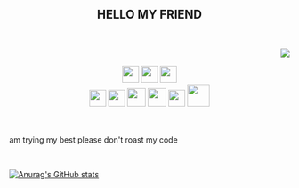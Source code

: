<div>
<h2 align="center">            HELLO MY FRIEND</h2>
 <br>
<p>
  <div align="center">
<img src="https://media0.giphy.com/media/v1.Y2lkPTc5MGI3NjExZzkwbjVtZWcydWphdWg5eGIzMzV1aWxtYXU4cTJhbjJpZ2I3MmI1cCZlcD12MV9pbnRlcm5hbF9naWZfYnlfaWQmY3Q9Zw/TyCkeguzsTOI4k0JXT/giphy.webp" align="right">
  </div>
</div>
<div>
  <br>
<p align="center"><img src = 'https://github.com/MarikIshtar007/MarikIshtar007/blob/master/images/c-original.svg' width='30'/>
 <img src = 'https://github.com/MarikIshtar007/MarikIshtar007/blob/master/images/cpp.svg' width='30'/> 
 <img src = 'https://github.com/MarikIshtar007/MarikIshtar007/blob/master/images/js.svg' width='30'/> <br>
 <img src = 'https://github.com/MarikIshtar007/MarikIshtar007/blob/master/images/python2.png' height='30'/> 
 <img src = 'https://github.com/MarikIshtar007/MarikIshtar007/blob/master/images/flask.png' width='30'/>
 <img src = 'https://github.com/MarikIshtar007/MarikIshtar007/blob/master/images/nodejs.svg' width='33'/>
 <img src = 'https://github.com/MarikIshtar007/MarikIshtar007/blob/master/images/react.svg' width='33'/>
 <img src = 'https://github.com/MarikIshtar007/MarikIshtar007/blob/master/images/git.svg' width='30'/>
 <img src = 'https://github.com/MarikIshtar007/MarikIshtar007/blob/master/images/django.svg' height='40'/>
 
 <br><br>
       am trying my best please don't roast my code 
</p>
<br>



[![Anurag's GitHub stats](https://github-readme-stats.vercel.app/api?username=DevHajj)](https://github.com/anuraghazra/github-readme-stats)
